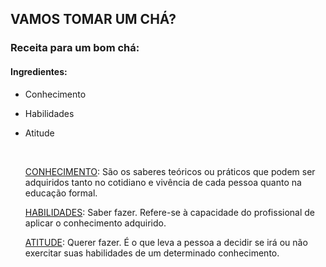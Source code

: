 ## 					VAMOS TOMAR UM CHÁ?

### Receita para um bom chá:

#### Ingredientes:

- Conhecimento

- Habilidades

- Atitude

  ​							

  <u>CONHECIMENTO</u>: São os saberes teóricos ou práticos que podem ser adquiridos tanto no cotidiano e vivência de cada pessoa quanto na educação formal.

  <u>HABILIDADES</u>: Saber fazer.  Refere-se à capacidade do profissional de aplicar o conhecimento adquirido.

  <u>ATITUDE</u>: Querer fazer. É o que leva a pessoa a decidir se irá ou não exercitar suas habilidades de um determinado conhecimento.

  



​					



